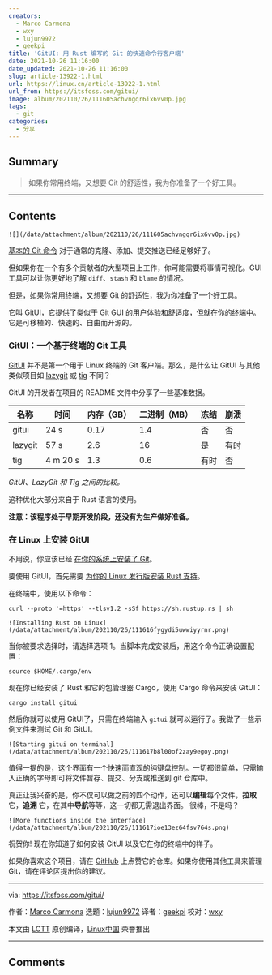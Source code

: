 ```yaml
---
creators:
  - Marco Carmona
  - wxy
  - lujun9972
  - geekpi
title: 'GitUI: 用 Rust 编写的 Git 的快速命令行客户端'
date: 2021-10-26 11:16:00
date_updated: 2021-10-26 11:16:00
slug: article-13922-1.html
url: https://linux.cn/article-13922-1.html
url_from: https://itsfoss.com/gitui/
image: album/202110/26/111605achvngqr6ix6vv0p.jpg
tags:
  - git
categories:
  - 分享
---
```


## Summary

> 如果你常用终端，又想要 Git 的舒适性，我为你准备了一个好工具。

***

<!-- more -->

## Contents

`![](/data/attachment/album/202110/26/111605achvngqr6ix6vv0p.jpg)`

[基本的 Git 命令](https://itsfoss.com/basic-git-commands-cheat-sheet/) 对于通常的克隆、添加、提交推送已经足够好了。

但如果你在一个有多个贡献者的大型项目上工作，你可能需要将事情可视化。GUI 工具可以让你更好地了解 `diff`、`stash` 和 `blame` 的情况。

但是，如果你常用终端，又想要 Git 的舒适性，我为你准备了一个好工具。

它叫 GitUI，它提供了类似于 Git GUI 的用户体验和舒适度，但就在你的终端中。它是可移植的、快速的、自由而开源的。

### GitUI：一个基于终端的 Git 工具

[GitUI](https://github.com/Extrawurst/gitui) 并不是第一个用于 Linux 终端的 Git 客户端。那么，是什么让 GitUI 与其他类似项目如 [lazygit](https://github.com/jesseduffield/lazygit) 或 [tig](https://jonas.github.io/tig/) 不同？

GitUI 的开发者在项目的 README 文件中分享了一些基准数据。

| 名称 | 时间 | 内存（GB） | 二进制（MB） | 冻结 | 崩溃 |
| --- | --- | --- | --- | --- | --- |
| gitui | 24 s | 0.17 | 1.4 | 否 | 否 |
| lazygit | 57 s | 2.6 | 16 | 是 | 有时 |
| tig | 4 m 20 s | 1.3 | 0.6 | 有时 | 否 |

*GitUI、LazyGit 和 Tig 之间的比较。*

这种优化大部分来自于 Rust 语言的使用。

**注意：该程序处于早期开发阶段，还没有为生产做好准备。**

### 在 Linux 上安装 GitUI

不用说，你应该已经 [在你的系统上安装了 Git](https://itsfoss.com/install-git-ubuntu/)。

要使用 GitUI，首先需要 [为你的 Linux 发行版安装 Rust 支持](https://itsfoss.com/install-rust-cargo-ubuntu-linux/)。

在终端中，使用以下命令：

```shell
curl --proto '=https' --tlsv1.2 -sSf https://sh.rustup.rs | sh
```

`![Installing Rust on Linux](/data/attachment/album/202110/26/111616fygydi5uwwiyyrnr.png)`

当你被要求选择时，请选择选项 1。当脚本完成安装后，用这个命令正确设置配置：

```shell
source $HOME/.cargo/env
```

现在你已经安装了 Rust 和它的包管理器 Cargo，使用 Cargo 命令来安装 GitUI：

```shell
cargo install gitui
```

然后你就可以使用 GitUI了，只需在终端输入 `gitui` 就可以运行了。我做了一些示例文件来测试 Git 和 GitUI。

`![Starting gitui on terminal](/data/attachment/album/202110/26/111617b8l00of2zay9egoy.png)`

值得一提的是，这个界面有一个快速而直观的纯键盘控制。一切都很简单，只需输入正确的字母即可将文件暂存、提交、分支或推送到 git 仓库中。

真正让我兴奋的是，你不仅可以做之前的四个动作，还可以**编辑**每个文件，**拉取**它，**追溯** 它，在其中**导航**等等，这一切都无需退出界面。 很棒，不是吗？

`![More functions inside the interface](/data/attachment/album/202110/26/111617ioe13ez64fsv764s.png)`

祝贺你! 现在你知道了如何安装 GitUI 以及它在你的终端中的样子。

如果你喜欢这个项目，请在 [GitHub](https://github.com/Extrawurst/gitui) 上点赞它的仓库。如果你使用其他工具来管理 Git，请在评论区提出你的建议。

---

via: <https://itsfoss.com/gitui/>

作者：[Marco Carmona](https://itsfoss.com/author/marco/) 选题：[lujun9972](https://github.com/lujun9972) 译者：[geekpi](https://github.com/geekpi) 校对：[wxy](https://github.com/wxy)

本文由 [LCTT](https://github.com/LCTT/TranslateProject) 原创编译，[Linux中国](https://linux.cn/) 荣誉推出

***

## Comments
